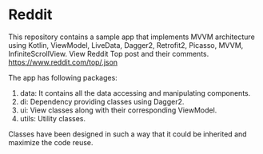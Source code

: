 # Reddit
This repository contains a sample app that implements MVVM architecture using Kotlin, ViewModel, LiveData, Dagger2, Retrofit2, Picasso, MVVM, InfiniteScrollView. View Reddit Top post and their comments. https://www.reddit.com/top/.json

The app has following packages:
1. data: It contains all the data accessing and manipulating components.
2. di: Dependency providing classes using Dagger2.
3. ui: View classes along with their corresponding ViewModel.
4. utils: Utility classes.

Classes have been designed in such a way that it could be inherited and maximize the code reuse.
